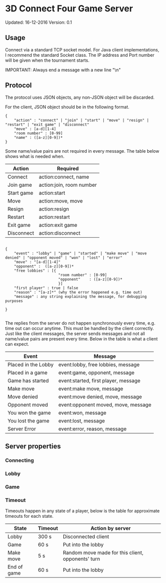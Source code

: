 # 3D Connect Four Game Server
Updated: 16-12-2016
Version: 0.1


## Usage

Connect via a standard TCP socket model. For Java client implementations, I recommend the standard Socket class.
The IP address and Port number will be given when the tournament starts.

IMPORTANT: Always end a message with a new line "\n"

## Protocol
The protocol uses JSON objects, any non-JSON object will be discarded.


For the client, JSON object should be in the following format.

```
{
    "action" : "connect" | "join" | "start" | "move" | "resign" | "restart" | "exit game" | "disconnect"
    "move" : [a-d][1-4]
    "room number" : [0-99]
    "name" : ([a-z][0-9])*
}

```

Some name/value pairs are not required in every message. The table below shows what is needed when.

| Action        | Required                  |
| ------        | --------                  |
| Connect       | action:connect, name      |
| Join game     | action:join, room number |
| Start game    | action:start              |
| Move          | action:move, move         |
| Resign        | action:resign             |
| Restart       | action:restart            |
| Exit game     | action:exit game          |
| Disconnect    | action:disconnect        |



```

{
    "event" : "lobby" | "game" | "started" | "make move" | "move denied" | "opponent moved" | "won" | "lost" | "error"
    "move" : "[a-d][1-4]"
    "opponent" :  ([a-z][0-9])*
    "free lobbies" : [{
                        "room number" : [0-99]
                        "opponent"    : ([a-z][0-9])*
                        }]
    "first player" : true | false
    "reason" : "[a-z]*" (why the error happened e.g. time out)
    "message" : any string explaining the message, for debugging purposes

}


```

The replies from the server do not happen synchronously every time, e.g. time out can occur anytime. This must be handled by the client correctly.
Just like the client messages, the server sends messages and not all name/value pairs are present every time. Below in the table is what a client can expect.

| Event | Message |
| ----- | -------- |
| Placed in the Lobby | event:lobby, free lobbies, message |
| Placed in a game | event:game, opponent, message|
| Game has started | event:started, first player, message|
| Make move |  event:make move, message |
| Move denied | event:move denied, move,  message|
| Opponent moved | event:opponent moved, move, message |
| You won the game | event:won, message|
| You lost the game | event:lost, message |
| Server Error | event:error, reason, message|


## Server properties

### Connecting

### Lobby

### Game

### Timeout

Timeouts happen in any state of a player, below is the table for approximate timeouts for each state.

| State | Timeout | Action by server |
| ----- | ------- | ---------------- |
| Lobby | 300 s | Disconnected client |
| Game | 60 s | Put into the lobby |
| Make move | 5 s| Random move made for this client, opponents' turn |
| End of game | 60 s | Put into the lobby |


